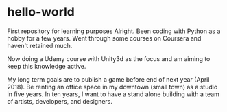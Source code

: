# hello-world
First repository for learning purposes
Alright. Been coding with Python as a hobby for a few years. Went through some courses on Coursera and haven't retained much.

Now doing a Udemy course with Unity3d as the focus and am aiming to keep this knowledge active.

My long term goals are to publish a game before end of next year (April 2018). Be renting an office space in my downtown (small town) as a studio in five years.
In ten years, I want to have a stand alone building with a team of artists, developers, and designers.
